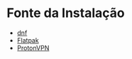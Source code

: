 # Fonte da Instalação
- [dnf](dnf.md)
- [Flatpak](flatpak.md)
- [ProtonVPN](../segurança/protonvpn.md)